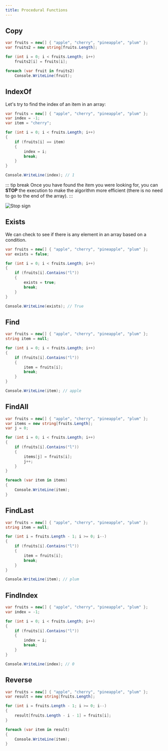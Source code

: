 ```yaml
---
title: Procedural Functions
---
```


## Copy
``` csharp
var fruits = new[] { "apple", "cherry", "pineapple", "plum" };
var fruits2 = new string[fruits.Length];

for (int i = 0; i < fruits.Length; i++)
    fruits2[i] = fruits[i];

foreach (var fruit in fruits2)
    Console.WriteLine(fruit);
```

## IndexOf
Let's try to find the index of an item in an array:

``` csharp
var fruits = new[] { "apple", "cherry", "pineapple", "plum" };
var index = -1;
var item = "cherry";

for (int i = 0; i < fruits.Length; i++)
{
    if (fruits[i] == item)
    {
        index = i;
        break;
    }
}

Console.WriteLine(index); // 1
```

::: tip break
Once you have found the item you were looking for, you can __STOP__ the execution to make the algorithm more efficient (there is no need to go to the end of the array).
:::

![Stop sign](https://media.giphy.com/media/EQZnVtaNxwLyo/giphy.gif)


## Exists
We can check to see if there is any element in an array based on a condition.

``` csharp
var fruits = new[] { "apple", "cherry", "pineapple", "plum" };
var exists = false;

for (int i = 0; i < fruits.Length; i++)
{
    if (fruits[i].Contains("l"))
    {
        exists = true;
        break;
    }
}

Console.WriteLine(exists); // True
```


## Find
``` csharp
var fruits = new[] { "apple", "cherry", "pineapple", "plum" };
string item = null;

for (int i = 0; i < fruits.Length; i++)
{
    if (fruits[i].Contains("l"))
    {
        item = fruits[i];
        break;
    }
}

Console.WriteLine(item); // apple
```


## FindAll
``` csharp
var fruits = new[] { "apple", "cherry", "pineapple", "plum" };
var items = new string[fruits.Length];
var j = 0;

for (int i = 0; i < fruits.Length; i++)
{
    if (fruits[i].Contains("l"))
    {
        items[j] = fruits[i];
        j++;
    }
}

foreach (var item in items)
{
    Console.WriteLine(item);
}
```

## FindLast
``` csharp
var fruits = new[] { "apple", "cherry", "pineapple", "plum" };
string item = null;

for (int i = fruits.Length - 1; i >= 0; i--)
{
    if (fruits[i].Contains("l"))
    {
        item = fruits[i];
        break;
    }
}

Console.WriteLine(item); // plum
```

## FindIndex
``` csharp
var fruits = new[] { "apple", "cherry", "pineapple", "plum" };
var index = -1;

for (int i = 0; i < fruits.Length; i++)
{
    if (fruits[i].Contains("l"))
    {
        index = i;
        break;
    }
}

Console.WriteLine(index); // 0
```

## Reverse
``` csharp
var fruits = new[] { "apple", "cherry", "pineapple", "plum" };
var result = new string[fruits.Length];

for (int i = fruits.Length - 1; i >= 0; i--)
{
    result[fruits.Length - i - 1] = fruits[i];
}

foreach (var item in result)
{
    Console.WriteLine(item);
}
```
